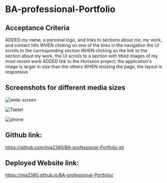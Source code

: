 # BA-professional-Portfolio

## Acceptance Criteria
ADDED my name, a personal logo, and links to sections about me, my work, and contact info
WHEN clicking on one of the links in the navigation the UI scrolls to the corresponding section
WHEN clicking on the link to the section about my work, the UI scrolls to a section with titled images of my most recent work
ADDED link to the Horiseon project; the application's image is larger in size than the others
WHEN resizing the page, the layout is responsive 

## Screenshots for different media sizes

![wide-screen](https://user-images.githubusercontent.com/112995643/206813174-217f0e8a-9fa1-481d-a79d-b56a4baa56e9.jpeg)

![Tablet](https://user-images.githubusercontent.com/112995643/206813186-7181e0b7-7172-4d5d-9bd2-3816915d96c7.jpeg)

![phone](https://user-images.githubusercontent.com/112995643/206813193-3e4cd3c5-d1eb-4043-82fe-9b55973f1ca7.jpeg)

## Github link: 

https://github.com/mia2380/BA-professional-Portfolio.git

## Deployed Website link:

https://mia2380.github.io/BA-professional-Portfolio/
